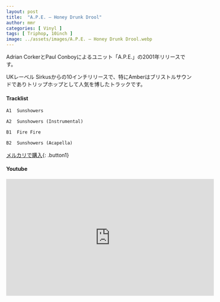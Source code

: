 ```yaml
---
layout: post
title:  "A.P.E. – Honey Drunk Drool"
author: mmr
categories: [ Vinyl ]
tags: [ Triphop, 10inch ]
image: ../assets/images/A.P.E. – Honey Drunk Drool.webp
---
```


Adrian CorkerとPaul Conboyによるユニット「A.P.E.」の2001年リリースです。

UKレーベル Sirkusからの10インチリリースで、特にAmberはブリストルサウンドでありトリップホップとして人気を博したトラックです。

#### Tracklist
```md
A1  Sunshowers

A2  Sunshowers (Instrumental)

B1  Fire Fire

B2  Sunshowers (Acapella)
```

[メルカリで購入](https://jp.mercari.com/item/m79495352400?afid=6142608987){: .button1}

#### Youtube
<iframe width="560" height="315" src="https://www.youtube.com/embed/R8q85L7neMw?si=NkBtqJqHEB4P1ISN" title="YouTube video player" frameborder="0" allow="accelerometer; autoplay; clipboard-write; encrypted-media; gyroscope; picture-in-picture; web-share" referrerpolicy="strict-origin-when-cross-origin" allowfullscreen></iframe>